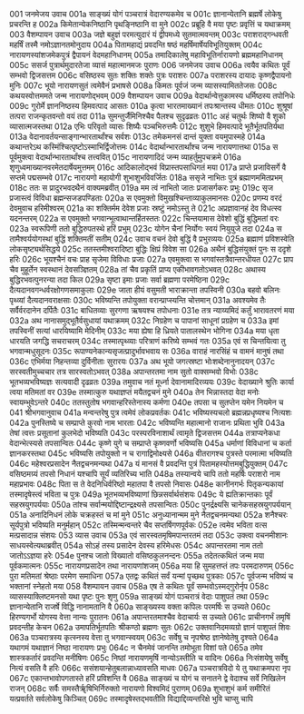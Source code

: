 001 	जनमेजय उवाच
001a	साङ्ख्यं योगं पञ्चरात्रं वेदारण्यकमेव च
001c	ज्ञानान्येतानि ब्रह्मर्षे लोकेषु प्रचरन्ति ह
002a	किमेतान्येकनिष्ठानि पृथङ्निष्ठानि वा मुने
002c	प्रब्रूहि वै मया पृष्टः प्रवृत्तिं च यथाक्रमम्
003  	वैशम्पायन उवाच
003a	जज्ञे बहुज्ञं परमत्युदारं यं द्वीपमध्ये सुतमात्मवन्तम्
003c	पराशराद्गन्धवती महर्षिं तस्मै नमोऽज्ञानतमोनुदाय
004a	पितामहाद्यं प्रवदन्ति षष्ठं महर्षिमार्षेयविभूतियुक्तम्
004c	नारायणस्यांशजमेकपुत्रं द्वैपायनं वेदमहानिधानम्
005a	तमादिकालेषु महाविभूतिर्नारायणो ब्रह्ममहानिधानम्
005c	ससर्ज पुत्रार्थमुदारतेजा व्यासं महात्मानमजः पुराणः
006  	जनमेजय उवाच
006a	त्वयैव कथितः पूर्वं सम्भवो द्विजसत्तम
006c	वसिष्ठस्य सुतः शक्तिः शक्तेः पुत्रः पराशरः
007a	पराशरस्य दायादः कृष्णद्वैपायनो मुनिः
007c	भूयो नारायणसुतं त्वमेवैनं प्रभाषसे
008a	किमतः पूर्वजं जन्म व्यासस्यामिततेजसः
008c	कथयस्वोत्तममते जन्म नारायणोद्भवम्
009  	वैशम्पायन उवाच
009a	वेदार्थान्वेत्तुकामस्य धर्मिष्ठस्य तपोनिधेः
009c	गुरोर्मे ज्ञाननिष्ठस्य हिमवत्पाद आसतः
010a	कृत्वा भारतमाख्यानं तपःश्रान्तस्य धीमतः
010c	शुश्रूषां तत्परा राजन्कृतवन्तो वयं तदा
011a	सुमन्तुर्जैमिनिश्चैव पैलश्च सुदृढव्रतः
011c	अहं चतुर्थः शिष्यो वै शुको व्यासात्मजस्तथा
012a	एभिः परिवृतो व्यासः शिष्यैः पञ्चभिरुत्तमैः
012c	शुशुभे हिमवत्पादे भूतैर्भूतपतिर्यथा
013a	वेदानावर्तयन्साङ्गान्भारतार्थांश्च सर्वशः
013c	तमेकमनसं दान्तं युक्ता वयमुपास्महे
014a	कथान्तरेऽथ कस्मिंश्चित्पृष्टोऽस्माभिर्द्विजोत्तमः
014c	वेदार्थान्भारतार्थांश्च जन्म नारायणात्तथा
015a	स पूर्वमुक्त्वा वेदार्थान्भारतार्थांश्च तत्त्ववित्
015c	नारायणादिदं जन्म व्याहर्तुमुपचक्रमे
016a	शृणुध्वमाख्यानवरमेतदार्षेयमुत्तमम्
016c	आदिकालोद्भवं विप्रास्तपसाधिगतं मया
017a	प्राप्ते प्रजाविसर्गे वै सप्तमे पद्मसम्भवे
017c	नारायणो महायोगी शुभाशुभविवर्जितः
018a	ससृजे नाभितः पुत्रं ब्रह्माणममितप्रभम्
018c	ततः स प्रादुरभवदथैनं वाक्यमब्रवीत्
019a	मम त्वं नाभितो जातः प्रजासर्गकरः प्रभुः
019c	सृज प्रजास्त्वं विविधा ब्रह्मन्सजडपण्डिताः
020a	स एवमुक्तो विमुखश्चिन्ताव्याकुलमानसः
020c	प्रणम्य वरदं देवमुवाच हरिमीश्वरम्
021a	का शक्तिर्मम देवेश प्रजाः स्रष्टुं नमोऽस्तु ते
021c	अप्रज्ञावानहं देव विधत्स्व यदनन्तरम्
022a	स एवमुक्तो भगवान्भूत्वाथान्तर्हितस्ततः
022c	चिन्तयामास देवेशो बुद्धिं बुद्धिमतां वरः
023a	स्वरूपिणी ततो बुद्धिरुपतस्थे हरिं प्रभुम्
023c	योगेन चैनां निर्योगः स्वयं नियुयुजे तदा
024a	स तामैश्वर्ययोगस्थां बुद्धिं शक्तिमतीं सतीम्
024c	उवाच वचनं देवो बुद्धिं वै प्रभुरव्ययः
025a	ब्रह्माणं प्रविशस्वेति लोकसृष्ट्यर्थसिद्धये
025c	ततस्तमीश्वरादिष्टा बुद्धिः क्षिप्रं विवेश सा
026a	अथैनं बुद्धिसंयुक्तं पुनः स ददृशे हरिः
026c	भूयश्चैनं वचः प्राह सृजेमा विविधाः प्रजाः
027a	एवमुक्त्वा स भगवांस्तत्रैवान्तरधीयत
027c	प्राप चैव मुहूर्तेन स्वस्थानं देवसञ्ज्ञितम्
028a	तां चैव प्रकृतिं प्राप्य एकीभावगतोऽभवत्
028c	अथास्य बुद्धिरभवत्पुनरन्या तदा किल
029a	सृष्टा इमाः प्रजाः सर्वा ब्रह्मणा परमेष्ठिना
029c	दैत्यदानवगन्धर्वरक्षोगणसमाकुलाः
029e 	जाता हीयं वसुमती भाराक्रान्ता तपस्विनी
030a	बहवो बलिनः पृथ्व्यां दैत्यदानवराक्षसाः
030c	भविष्यन्ति तपोयुक्ता वरान्प्राप्स्यन्ति चोत्तमान्
031a	अवश्यमेव तैः सर्वैर्वरदानेन दर्पितैः
031c	बाधितव्याः सुरगणा ऋषयश्च तपोधनाः
031e 	तत्र न्याय्यमिदं कर्तुं भारावतरणं मया
032a	अथ नानासमुद्भूतैर्वसुधायां यथाक्रमम्
032c	निग्रहेण च पापानां साधूनां प्रग्रहेण च
033a	इमां तपस्विनीं सत्यां धारयिष्यामि मेदिनीम्
033c	मया ह्येषा हि ध्रियते पातालस्थेन भोगिना
034a	मया धृता धारयति जगद्धि सचराचरम्
034c	तस्मात्पृथ्व्याः परित्राणं करिष्ये सम्भवं गतः
035a	एवं स चिन्तयित्वा तु भगवान्मधुसूदनः
035c	रूपाण्यनेकान्यसृजत्प्रादुर्भावभवाय सः
036a	वाराहं नारसिंहं च वामनं मानुषं तथा
036c	एभिर्मया निहन्तव्या दुर्विनीताः सुरारयः
037a	अथ भूयो जगत्स्रष्टा भोःशब्देनानुनादयन्
037c	सरस्वतीमुच्चचार तत्र सारस्वतोऽभवत्
038a	अपान्तरतमा नाम सुतो वाक्सम्भवो विभोः
038c	भूतभव्यभविष्यज्ञः सत्यवादी दृढव्रतः
039a	तमुवाच नतं मूर्ध्ना देवानामादिरव्ययः
039c	वेदाख्याने श्रुतिः कार्या त्वया मतिमतां वर
039e 	तस्मात्कुरु यथाज्ञप्तं मयैतद्वचनं मुने
040a	तेन भिन्नास्तदा वेदा मनोः स्वायम्भुवेऽन्तरे
040c	ततस्तुतोष भगवान्हरिस्तेनास्य कर्मणा
040e 	तपसा च सुतप्तेन यमेन नियमेन च
041  	श्रीभगवानुवाच
041a	मन्वन्तरेषु पुत्र त्वमेवं लोकप्रवर्तकः
041c	भविष्यस्यचलो ब्रह्मन्नप्रधृष्यश्च नित्यशः
042a	पुनस्तिष्ये च सम्प्राप्ते कुरवो नाम भारताः
042c	भविष्यन्ति महात्मानो राजानः प्रथिता भुवि
043a	तेषां त्वत्तः प्रसूतानां कुलभेदो भविष्यति
043c	परस्परविनाशार्थं त्वामृते द्विजसत्तम
044a	तत्राप्यनेकधा वेदान्भेत्स्यसे तपसान्वितः
044c	कृष्णे युगे च सम्प्राप्ते कृष्णवर्णो भविष्यसि
045a	धर्माणां विविधानां च कर्ता ज्ञानकरस्तथा
045c	भविष्यसि तपोयुक्तो न च रागाद्विमोक्ष्यसे
046a	वीतरागश्च पुत्रस्ते परमात्मा भविष्यति
046c	महेश्वरप्रसादेन नैतद्वचनमन्यथा
047a	यं मानसं वै प्रवदन्ति पुत्रं पितामहस्योत्तमबुद्धियुक्तम्
047c	वसिष्ठमग्र्यं तपसो निधानं यश्चापि सूर्यं व्यतिरिच्य भाति
048a	तस्यान्वये चापि ततो महर्षिः पराशरो नाम महाप्रभावः
048c	पिता स ते वेदनिधिर्वरिष्ठो महातपा वै तपसो निवासः
048e 	कानीनगर्भः पितृकन्यकायां तस्मादृषेस्त्वं भविता च पुत्रः
049a	भूतभव्यभविष्याणां छिन्नसर्वार्थसंशयः
049c	ये ह्यतिक्रान्तकाः पूर्वं सहस्रयुगपर्ययाः
050a	तांश्च सर्वान्मयोद्दिष्टान्द्रक्ष्यसे तपसान्वितः
050c	पुनर्द्रक्ष्यसि चानेकसहस्रयुगपर्ययान्
051a	अनादिनिधनं लोके चक्रहस्तं च मां मुने
051c	अनुध्यानान्मम मुने नैतद्वचनमन्यथा
052a	शनैश्चरः सूर्यपुत्रो भविष्यति मनुर्महान्
052c	तस्मिन्मन्वन्तरे चैव सप्तर्षिगणपूर्वकः
052e 	त्वमेव भविता वत्स मत्प्रसादान्न संशयः
053  	व्यास उवाच
053a	एवं सारस्वतमृषिमपान्तरतमं तदा
053c	उक्त्वा वचनमीशानः साधयस्वेत्यथाब्रवीत्
054a	सोऽहं तस्य प्रसादेन देवस्य हरिमेधसः
054c	अपान्तरतमा नाम ततो जातोऽऽज्ञया हरेः
054e 	पुनश्च जातो विख्यातो वसिष्ठकुलनन्दनः
055a	तदेतत्कथितं जन्म मया पूर्वकमात्मनः
055c	नारायणप्रसादेन तथा नारायणांशजम्
056a	मया हि सुमहत्तप्तं तपः परमदारुणम्
056c	पुरा मतिमतां श्रेष्ठाः परमेण समाधिना
057a	एतद्वः कथितं सर्वं यन्मां पृच्छथ पुत्रकाः
057c	पूर्वजन्म भविष्यं च भक्तानां स्नेहतो मया
058  	वैशम्पायन उवाच
058a	एष ते कथितः पूर्वं सम्भवोऽस्मद्गुरोर्नृप
058c	व्यासस्याक्लिष्टमनसो यथा पृष्टः पुनः शृणु
059a	साङ्ख्यं योगं पञ्चरात्रं वेदाः पाशुपतं तथा
059c	ज्ञानान्येतानि राजर्षे विद्धि नानामतानि वै
060a	साङ्ख्यस्य वक्ता कपिलः परमर्षिः स उच्यते
060c	हिरण्यगर्भो योगस्य वेत्ता नान्यः पुरातनः
061a	अपान्तरतमाश्चैव वेदाचार्यः स उच्यते
061c	प्राचीनगर्भं तमृषिं प्रवदन्तीह केचन
062a	उमापतिर्भूतपतिः श्रीकण्ठो ब्रह्मणः सुतः
062c	उक्तवानिदमव्यग्रो ज्ञानं पाशुपतं शिवः
063a	पञ्चरात्रस्य कृत्स्नस्य वेत्ता तु भगवान्स्वयम्
063c	सर्वेषु च नृपश्रेष्ठ ज्ञानेष्वेतेषु दृश्यते
064a	यथागमं यथाज्ञानं निष्ठा नारायणः प्रभुः
064c	न चैनमेवं जानन्ति तमोभूता विशां पते
065a	तमेव शास्त्रकर्तारं प्रवदन्ति मनीषिणः
065c	निष्ठां नारायणमृषिं नान्योऽस्तीति च वादिनः
066a	निःसंशयेषु सर्वेषु नित्यं वसति वै हरिः
066c	ससंशयान्हेतुबलान्नाध्यावसति माधवः
067a	पञ्चरात्रविदो ये तु यथाक्रमपरा नृप
067c	एकान्तभावोपगतास्ते हरिं प्रविशन्ति वै
068a	साङ्ख्यं च योगं च सनातने द्वे वेदाश्च सर्वे निखिलेन राजन्
068c	सर्वैः समस्तैर्ॠषिभिर्निरुक्तो नारायणो विश्वमिदं पुराणम्
069a	शुभाशुभं कर्म समीरितं यत्प्रवर्तते सर्वलोकेषु किञ्चित्
069c	तस्मादृषेस्तद्भवतीति विद्याद्दिव्यन्तरिक्षे भुवि चाप्सु चापि

